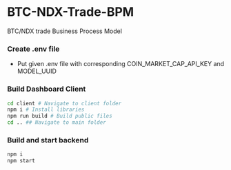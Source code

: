 # BTC-NDX-Trade-BPM

BTC/NDX trade Business Process Model

### Create .env file

- Put given .env file with corresponding COIN_MARKET_CAP_API_KEY and MODEL_UUID

### Build Dashboard Client

```sh
cd client # Navigate to client folder
npm i # Install libraries
npm run build # Build public files
cd .. ## Navigate to main folder
```

### Build and start backend

```sh
npm i
npm start
```
